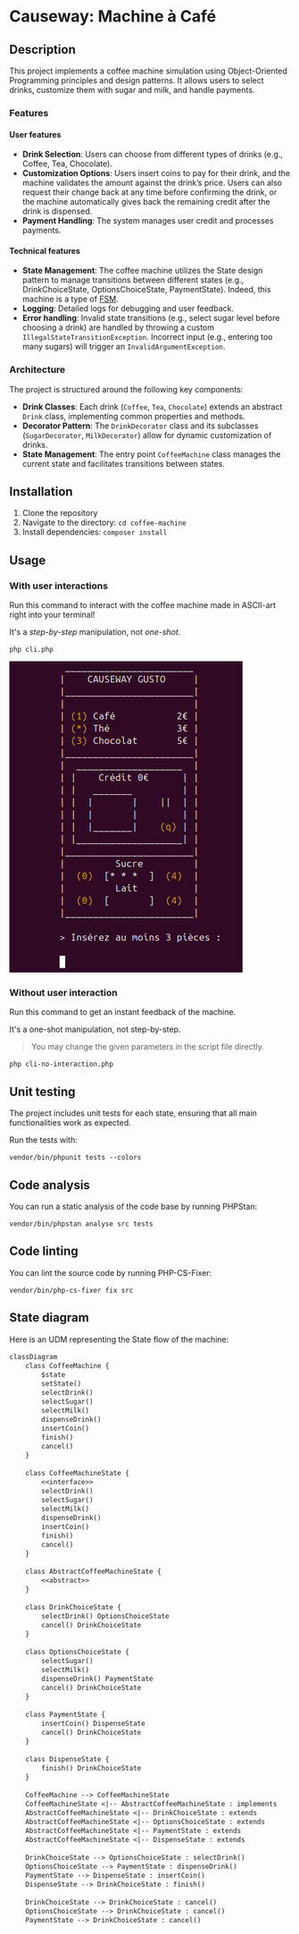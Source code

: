 # Causeway: Machine à Café

## Description

This project implements a coffee machine simulation using Object-Oriented Programming principles and design patterns. It allows users to select drinks, customize them with sugar and milk, and handle payments.

### Features

#### User features

- **Drink Selection**: Users can choose from different types of drinks (e.g., Coffee, Tea, Chocolate).
- **Customization Options**: Users insert coins to pay for their drink, and the machine validates the amount against the drink’s price. Users can also request their change back at any time before confirming the drink, or the machine automatically gives back the remaining credit after the drink is dispensed.
- **Payment Handling**: The system manages user credit and processes payments.

#### Technical features

- **State Management**: The coffee machine utilizes the State design pattern to manage transitions between different states (e.g., DrinkChoiceState, OptionsChoiceState, PaymentState). Indeed, this machine is a type of [FSM](https://en.wikipedia.org/wiki/Finite-state_machine).
- **Logging**: Detailed logs for debugging and user feedback.
- **Error handling**: Invalid state transitions (e.g., select sugar level before choosing a drink) are handled by throwing a custom `IllegalStateTransitionException`. Incorrect input (e.g., entering too many sugars) will trigger an `InvalidArgumentException`.

### Architecture

The project is structured around the following key components:

- **Drink Classes**: Each drink (`Coffee`, `Tea`, `Chocolate`) extends an abstract `Drink` class, implementing common properties and methods.
- **Decorator Pattern**: The `DrinkDecorator` class and its subclasses (`SugarDecorator`, `MilkDecorator`) allow for dynamic customization of drinks.
- **State Management**: The entry point `CoffeeMachine` class manages the current state and facilitates transitions between states.

## Installation

1. Clone the repository
2. Navigate to the directory: `cd coffee-machine`
3. Install dependencies: `composer install`

## Usage

### With user interactions

Run this command to interact with the coffee machine made in ASCII-art right into your terminal!

It's a *step-by-step* manipulation, not *one-shot*.

```shell
php cli.php
```

![cli preview](docs/cli.png)

### Without user interaction

Run this command to get an instant feedback of the machine.

It's a one-shot manipulation, not step-by-step.

> You may change the given parameters in the script file directly.

```shell
php cli-no-interaction.php
```

## Unit testing

The project includes unit tests for each state, ensuring that all main functionalities work as expected.

Run the tests with:

```shell
vendor/bin/phpunit tests --colors
```

## Code analysis

You can run a static analysis of the code base by running PHPStan:

```shell
vendor/bin/phpstan analyse src tests
```

## Code linting

You can lint the source code by running PHP-CS-Fixer:

```shell
vendor/bin/php-cs-fixer fix src
```

## State diagram

Here is an UDM representing the State flow of the machine:

```mermaid
classDiagram
    class CoffeeMachine {
        $state
        setState()
        selectDrink()
        selectSugar()
        selectMilk()
        dispenseDrink()
        insertCoin()
        finish()
        cancel()
    }

    class CoffeeMachineState {
        <<interface>>
        selectDrink()
        selectSugar()
        selectMilk()
        dispenseDrink()
        insertCoin()
        finish()
        cancel()
    }

    class AbstractCoffeeMachineState {
        <<abstract>>
    }

    class DrinkChoiceState {
        selectDrink() OptionsChoiceState
        cancel() DrinkChoiceState
    }

    class OptionsChoiceState {
        selectSugar()
        selectMilk()
        dispenseDrink() PaymentState
        cancel() DrinkChoiceState
    }

    class PaymentState {
        insertCoin() DispenseState
        cancel() DrinkChoiceState
    }

    class DispenseState {
        finish() DrinkChoiceState
    }

    CoffeeMachine --> CoffeeMachineState
    CoffeeMachineState <|-- AbstractCoffeeMachineState : implements
    AbstractCoffeeMachineState <|-- DrinkChoiceState : extends
    AbstractCoffeeMachineState <|-- OptionsChoiceState : extends
    AbstractCoffeeMachineState <|-- PaymentState : extends
    AbstractCoffeeMachineState <|-- DispenseState : extends

    DrinkChoiceState --> OptionsChoiceState : selectDrink()
    OptionsChoiceState --> PaymentState : dispenseDrink()
    PaymentState --> DispenseState : insertCoin()
    DispenseState --> DrinkChoiceState : finish()

    DrinkChoiceState --> DrinkChoiceState : cancel()
    OptionsChoiceState --> DrinkChoiceState : cancel()
    PaymentState --> DrinkChoiceState : cancel()
```
